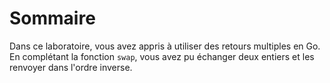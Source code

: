 # Sommaire

Dans ce laboratoire, vous avez appris à utiliser des retours multiples en Go. En complétant la fonction `swap`, vous avez pu échanger deux entiers et les renvoyer dans l'ordre inverse.
